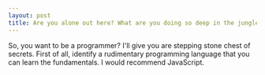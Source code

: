 ```yaml
---
layout: post
title: Are you alone out here? What are you doing so deep in the jungle...
---
```


So, you want to be a programmer? I'll give you are stepping stone chest of secrets. First of all, identify a rudimentary programming language that you can learn the fundamentals. I would recommend JavaScript.


 
